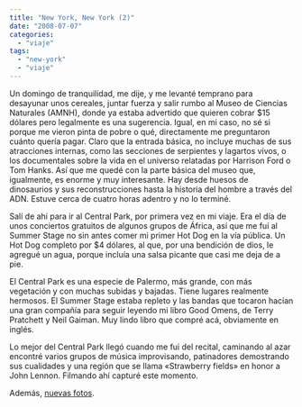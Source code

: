 ```yaml
---
title: "New York, New York (2)"
date: "2008-07-07"
categories: 
  - "viaje"
tags: 
  - "new-york"
  - "viaje"
---
```


Un domingo de tranquilidad, me dije, y me levanté temprano para desayunar unos cereales, juntar fuerza y salir rumbo al Museo de Ciencias Naturales (AMNH), donde ya estaba advertido que quieren cobrar $15 dólares pero legalmente es una sugerencia. Igual, en mi caso, no sé si porque me vieron pinta de pobre o qué, directamente me preguntaron cuánto quería pagar. Claro que la entrada básica, no incluye muchas de sus atracciones internas, como las secciones de serpientes y lagartos vivos, o los documentales sobre la vida en el universo relatadas por Harrison Ford o Tom Hanks. Así que me quedé con la parte básica del museo que, igualmente, es enorme y muy interesante. Hay desde huesos de dinosaurios y sus reconstrucciones hasta la historia del hombre a través del ADN. Estuve cerca de cuatro horas adentro y no lo terminé.

Salí­ de ahí­ para ir al Central Park, por primera vez en mi viaje. Era el dí­a de unos conciertos gratuitos de algunos grupos de África, así­ que me fuí­ al Summer Stage no sin antes comer mi primer Hot Dog en la ví­a pública. Un Hot Dog completo por $4 dólares, al que, por una bendición de dios, le agregué un agua, porque incluí­a una salsa picante que casi me deja de a pie.

El Central Park es una especie de Palermo, más grande, con más vegetación y con muchas subidas y bajadas. Tiene lugares realmente hermosos. El Summer Stage estaba repleto y las bandas que tocaron hací­an una gran compañí­a para seguir leyendo mi libro Good Omens, de Terry Pratchett y Neil Gaiman. Muy lindo libro que compré acá, obviamente en inglés.

Lo mejor del Central Park llegó cuando me fui del recital, caminando al azar encontré varios grupos de música improvisando, patinadores demostrando sus cualidades y una región que se llama «Strawberry fields» en honor a John Lennon. Filmando ahí­ capturé este momento.

Además, [nuevas fotos](http://www.flickr.com/photos/pistoncito/sets/72157605966732387/ "Nuevas fotos").
